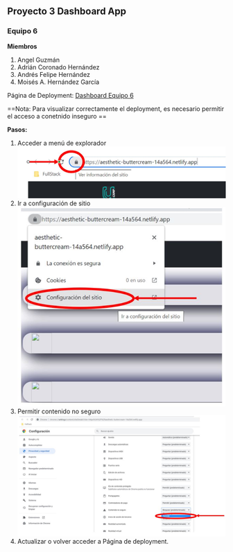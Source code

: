 ## Proyecto 3 Dashboard App

### Equipo 6

**Miembros**

1. Angel Guzmán
2. Adrián Coronado Hernández
3. Andrés Felipe Hernández
4. Moisés A. Hernández García

Página de Deployment: [Dashboard Equipo 6](https://aesthetic-buttercream-14a564.netlify.app/)

==Nota: Para visualizar correctamente el deployment, es necesario permitir el acceso a conetnido inseguro ==

**Pasos:**

1. Acceder a menú de explorador
   ![Acceso a Configuración](AccesoConfiguracion.JPG)
2. Ir a configuración de sitio
   ![Ir a Contenido de Sitio](IraContenido.JPG)
3. Permitir contenido no seguro
   ![Permitir Contenido Inseguro](PermitrContenido.JPG)
4. Actualizar o volver acceder a Página de deployment.
